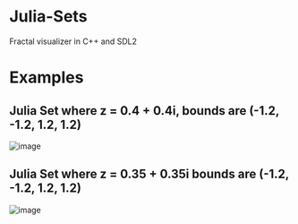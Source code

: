 # Julia-Sets
Fractal visualizer in C++ and SDL2 

# Examples
## Julia Set where z = 0.4 + 0.4i, bounds are (-1.2, -1.2, 1.2, 1.2)
![image](https://github.com/user-attachments/assets/3e8bcc7d-7ee4-4a8b-8fcc-69ff07d2b1da)

## Julia Set where z = 0.35 + 0.35i bounds are (-1.2, -1.2, 1.2, 1.2)
![image](https://github.com/user-attachments/assets/d172269b-8bf3-4e28-9742-9257002d9fa2)
